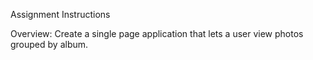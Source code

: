 Assignment Instructions 

Overview: Create a single page application that lets a user view photos grouped by album.

